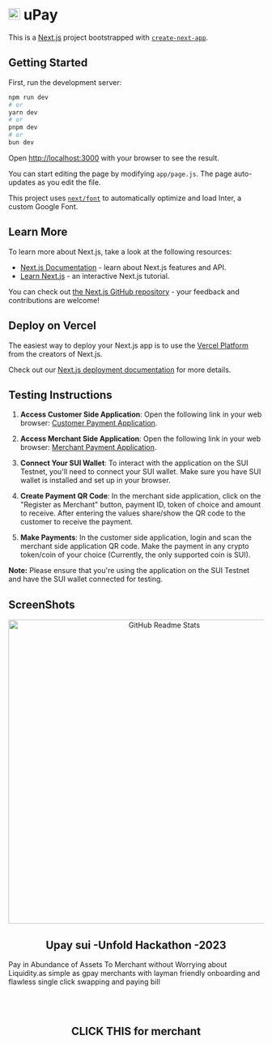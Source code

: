 # <img src="doc/upay-logo.jpeg" width="23px" alt="upay-logo"> uPay
This is a [Next.js](https://nextjs.org/) project bootstrapped with [`create-next-app`](https://github.com/vercel/next.js/tree/canary/packages/create-next-app).

## Getting Started

First, run the development server:

```bash
npm run dev
# or
yarn dev
# or
pnpm dev
# or
bun dev
```

Open [http://localhost:3000](http://localhost:3000) with your browser to see the result.

You can start editing the page by modifying `app/page.js`. The page auto-updates as you edit the file.

This project uses [`next/font`](https://nextjs.org/docs/basic-features/font-optimization) to automatically optimize and load Inter, a custom Google Font.

## Learn More

To learn more about Next.js, take a look at the following resources:

- [Next.js Documentation](https://nextjs.org/docs) - learn about Next.js features and API.
- [Learn Next.js](https://nextjs.org/learn) - an interactive Next.js tutorial.

You can check out [the Next.js GitHub repository](https://github.com/vercel/next.js/) - your feedback and contributions are welcome!

## Deploy on Vercel

The easiest way to deploy your Next.js app is to use the [Vercel Platform](https://vercel.com/new?utm_medium=default-template&filter=next.js&utm_source=create-next-app&utm_campaign=create-next-app-readme) from the creators of Next.js.

Check out our [Next.js deployment documentation](https://nextjs.org/docs/deployment) for more details.

## Testing Instructions

1. **Access Customer Side Application**: Open the following link in your web browser: [Customer Payment Application](https://upay-customer-sui.vercel.app/).

2. **Access Merchant Side Application**: Open the following link in your web browser: [Merchant Payment Application](https://upay-merchant-sui.vercel.app/).

3. **Connect Your SUI Wallet**: To interact with the application on the SUI Testnet, you'll need to connect your SUI wallet. Make sure you have SUI wallet is installed and set up in your browser.

3. **Create Payment QR Code**: In the merchant side application, click on the "Register as Merchant" button, payment ID, token of choice and amount to receive. After entering the values share/show the QR code to the customer to receive the payment.

4. **Make Payments**: In the customer side application, login and scan the merchant side application QR code. Make the payment in any crypto token/coin of your choice (Currently, the only supported coin is SUI).

**Note:** Please ensure that you're using the application on the SUI Testnet and have the SUI wallet connected for testing.



## ScreenShots


<p align="center">
 <img width="600px" src="https://github.com/Adithya2310/uPay/assets/78921146/44934d4c-72f5-4c01-a8fe-077abe90dfa8" align="center" alt="GitHub Readme Stats" />
 <h2 align="center">Upay sui -Unfold Hackathon -2023 </h2>
 <p align="center">

Pay in Abundance of Assets To Merchant without Worrying about Liquidity.as simple as gpay merchants with layman friendly onboarding and flawless single click swapping and paying bill
   
</p>

</br>
</br><p align="center">
 <h2 align="center">CLICK THIS for merchant</h2>
<p align="center">
<a href="http://localhost:3000/email>
  <img src="https://user-images.githubusercontent.com/78921146/208353391-95c550ad-5cc2-440e-a212-3ce94a6b90d7.png" alt="Give india logo" width="100" />
</a>
</p>


